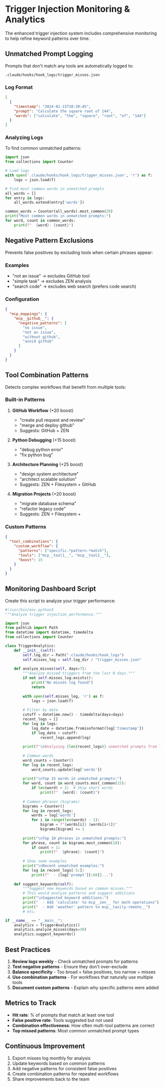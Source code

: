 # Trigger Injection Monitoring & Analytics

The enhanced trigger injection system includes comprehensive monitoring to help refine keyword patterns over time.

## Unmatched Prompt Logging

Prompts that don't match any tools are automatically logged to:
```
.claude/hooks/hook_logs/trigger_misses.json
```

### Log Format
```json
[
  {
    "timestamp": "2024-01-15T10:30:45",
    "prompt": "Calculate the square root of 144",
    "words": ["calculate", "the", "square", "root", "of", "144"]
  }
]
```

### Analyzing Logs

To find common unmatched patterns:

```python
import json
from collections import Counter

# Load logs
with open('.claude/hooks/hook_logs/trigger_misses.json', 'r') as f:
    logs = json.load(f)

# Find most common words in unmatched prompts
all_words = []
for entry in logs:
    all_words.extend(entry['words'])

common_words = Counter(all_words).most_common(20)
print("Most common words in unmatched prompts:")
for word, count in common_words:
    print(f"  {word}: {count}")
```

## Negative Pattern Exclusions

Prevents false positives by excluding tools when certain phrases appear:

### Examples
- "not an issue" → excludes GitHub tool
- "simple task" → excludes ZEN analysis
- "search code" → excludes web search (prefers code search)

### Configuration
```json
{
  "mcp_mappings": {
    "mcp__github__": {
      "negative_patterns": [
        "no issue",
        "not an issue", 
        "without github",
        "avoid github"
      ]
    }
  }
}
```

## Tool Combination Patterns

Detects complex workflows that benefit from multiple tools:

### Built-in Patterns

1. **GitHub Workflow** (+20 boost)
   - "create pull request and review"
   - "merge and deploy github"
   - Suggests: GitHub + ZEN

2. **Python Debugging** (+15 boost)
   - "debug python error"
   - "fix python bug"

3. **Architecture Planning** (+25 boost)
   - "design system architecture"
   - "architect scalable solution"
   - Suggests: ZEN + Filesystem + GitHub

4. **Migration Projects** (+20 boost)
   - "migrate database schema"
   - "refactor legacy code"
   - Suggests: ZEN + Filesystem + 

### Custom Patterns
```json
{
  "tool_combinations": {
    "custom_workflow": {
      "patterns": ["specific.*pattern.*match"],
      "tools": ["mcp__tool1__", "mcp__tool2__"],
      "boost": 15
    }
  }
}
```

## Monitoring Dashboard Script

Create this script to analyze your trigger performance:

```python
#!/usr/bin/env python3
"""Analyze trigger injection performance."""

import json
from pathlib import Path
from datetime import datetime, timedelta
from collections import Counter

class TriggerAnalytics:
    def __init__(self):
        self.log_dir = Path(".claude/hooks/hook_logs")
        self.misses_log = self.log_dir / "trigger_misses.json"
    
    def analyze_misses(self, days=7):
        """Analyze missed triggers from the last N days."""
        if not self.misses_log.exists():
            print("No misses log found")
            return
        
        with open(self.misses_log, 'r') as f:
            logs = json.load(f)
        
        # Filter by date
        cutoff = datetime.now() - timedelta(days=days)
        recent_logs = []
        for log in logs:
            log_date = datetime.fromisoformat(log['timestamp'])
            if log_date > cutoff:
                recent_logs.append(log)
        
        print(f"\nAnalyzing {len(recent_logs)} unmatched prompts from last {days} days:")
        
        # Common words
        word_counts = Counter()
        for log in recent_logs:
            word_counts.update(log['words'])
        
        print("\nTop 15 words in unmatched prompts:")
        for word, count in word_counts.most_common(15):
            if len(word) > 2:  # Skip short words
                print(f"  {word}: {count}")
        
        # Common phrases (bigrams)
        bigrams = Counter()
        for log in recent_logs:
            words = log['words']
            for i in range(len(words) - 1):
                bigram = f"{words[i]} {words[i+1]}"
                bigrams[bigram] += 1
        
        print("\nTop 10 phrases in unmatched prompts:")
        for phrase, count in bigrams.most_common(10):
            if count > 1:
                print(f"  {phrase}: {count}")
        
        # Show some examples
        print("\nRecent unmatched examples:")
        for log in recent_logs[-5:]:
            print(f"  - {log['prompt'][:60]}...")
    
    def suggest_keywords(self):
        """Suggest new keywords based on common misses."""
        # This would analyze patterns and suggest additions
        print("\nSuggested keyword additions:")
        print("  - Add 'calculate' to mcp__zen__ for math operations")
        print("  - Add 'weather' pattern to mcp__tavily-remote__")
        # etc.

if __name__ == "__main__":
    analytics = TriggerAnalytics()
    analytics.analyze_misses(days=30)
    analytics.suggest_keywords()
```

## Best Practices

1. **Review logs weekly** - Check unmatched prompts for patterns
2. **Test negative patterns** - Ensure they don't over-exclude
3. **Balance specificity** - Too broad = false positives, too narrow = misses
4. **Use combination patterns** - For workflows that naturally use multiple tools
5. **Document custom patterns** - Explain why specific patterns were added

## Metrics to Track

- **Hit rate**: % of prompts that match at least one tool
- **False positive rate**: Tools suggested but not used
- **Combination effectiveness**: How often multi-tool patterns are correct
- **Top missed patterns**: Most common unmatched prompt types

## Continuous Improvement

1. Export misses log monthly for analysis
2. Update keywords based on common patterns
3. Add negative patterns for consistent false positives
4. Create combination patterns for repeated workflows
5. Share improvements back to the team
